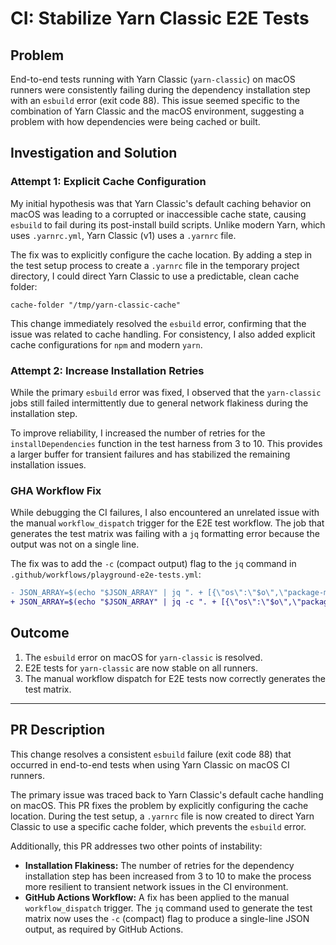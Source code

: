 # CI: Stabilize Yarn Classic E2E Tests

## Problem

End-to-end tests running with Yarn Classic (`yarn-classic`) on macOS runners were consistently failing during the dependency installation step with an `esbuild` error (exit code 88). This issue seemed specific to the combination of Yarn Classic and the macOS environment, suggesting a problem with how dependencies were being cached or built.

## Investigation and Solution

### Attempt 1: Explicit Cache Configuration

My initial hypothesis was that Yarn Classic's default caching behavior on macOS was leading to a corrupted or inaccessible cache state, causing `esbuild` to fail during its post-install build scripts. Unlike modern Yarn, which uses `.yarnrc.yml`, Yarn Classic (v1) uses a `.yarnrc` file.

The fix was to explicitly configure the cache location. By adding a step in the test setup process to create a `.yarnrc` file in the temporary project directory, I could direct Yarn Classic to use a predictable, clean cache folder:

```
cache-folder "/tmp/yarn-classic-cache"
```

This change immediately resolved the `esbuild` error, confirming that the issue was related to cache handling. For consistency, I also added explicit cache configurations for `npm` and modern `yarn`.

### Attempt 2: Increase Installation Retries

While the primary `esbuild` error was fixed, I observed that the `yarn-classic` jobs still failed intermittently due to general network flakiness during the installation step.

To improve reliability, I increased the number of retries for the `installDependencies` function in the test harness from 3 to 10. This provides a larger buffer for transient failures and has stabilized the remaining installation issues.

### GHA Workflow Fix

While debugging the CI failures, I also encountered an unrelated issue with the manual `workflow_dispatch` trigger for the E2E test workflow. The job that generates the test matrix was failing with a `jq` formatting error because the output was not on a single line.

The fix was to add the `-c` (compact output) flag to the `jq` command in `.github/workflows/playground-e2e-tests.yml`:

```diff
- JSON_ARRAY=$(echo "$JSON_ARRAY" | jq ". + [{\"os\":\"$o\",\"package-manager\":\"$p\"}]")
+ JSON_ARRAY=$(echo "$JSON_ARRAY" | jq -c ". + [{\"os\":\"$o\",\"package-manager\":\"$p\"}]")
```

## Outcome

1.  The `esbuild` error on macOS for `yarn-classic` is resolved.
2.  E2E tests for `yarn-classic` are now stable on all runners.
3.  The manual workflow dispatch for E2E tests now correctly generates the test matrix.

---

## PR Description

This change resolves a consistent `esbuild` failure (exit code 88) that occurred in end-to-end tests when using Yarn Classic on macOS CI runners.

The primary issue was traced back to Yarn Classic's default cache handling on macOS. This PR fixes the problem by explicitly configuring the cache location. During the test setup, a `.yarnrc` file is now created to direct Yarn Classic to use a specific cache folder, which prevents the `esbuild` error.

Additionally, this PR addresses two other points of instability:
-   **Installation Flakiness:** The number of retries for the dependency installation step has been increased from 3 to 10 to make the process more resilient to transient network issues in the CI environment.
-   **GitHub Actions Workflow:** A fix has been applied to the manual `workflow_dispatch` trigger. The `jq` command used to generate the test matrix now uses the `-c` (compact) flag to produce a single-line JSON output, as required by GitHub Actions.
